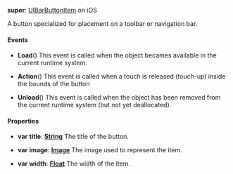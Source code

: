 **super**: [UIBarButtonItem](UIBarButtonItem.md) on iOS

A button specialized for placement on a toolbar or navigation bar.

#### Events

* **Load**()
This event is called when the object becames available in the current runtime system.

* **Action**()
This event is called when a touch is released (touch-up) inside the bounds of the button

* **Unload**()
This event is called when the object has been removed from the current runtime system (but not yet deallocated).



#### Properties

* **var** **title**: **[String](../gravity/types.md)**
The title of the button.

* **var** **image**: **[Image](image.md)**
The image used to represent the item.

* **var** **width**: **[Float](../gravity/types.md)**
The width of the item.





